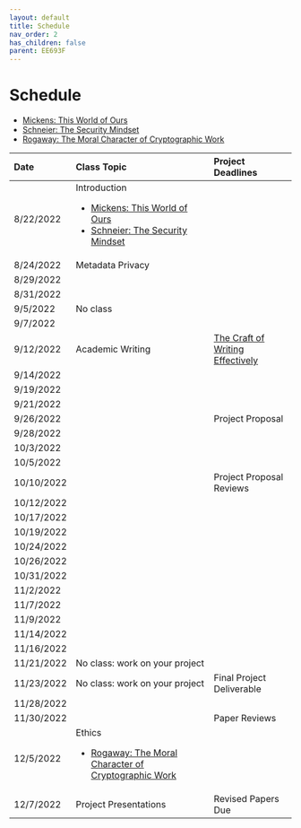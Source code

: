 ```yaml
---
layout: default
title: Schedule
nav_order: 2
has_children: false
parent: EE693F
---
```


# Schedule 

- [Mickens: This World of Ours](papers/mickens.pdf)
- [Schneier: The Security Mindset](https://www.schneier.com/blog/archives/2008/03/the_security_mi_1.html)
- [Rogaway: The Moral Character of Cryptographic Work](papers/rogaway.pdf)

| Date       | Class Topic | Project Deadlines |
|:-----------|:------------------------------------------------------|:------------------|
|  8/22/2022 | Introduction<br><ul><li>[Mickens: This World of Ours](papers/mickens.pdf)</li><li>[Schneier: The Security Mindset](https://www.schneier.com/blog/archives/2008/03/the_security_mi_1.html)</li></ul> | |
|  8/24/2022 | Metadata Privacy | |
|  8/29/2022 |                                                       | |
|  8/31/2022 |                                                       | |
|   9/5/2022 | No class                                              | |
|   9/7/2022 |                                                       | |
|  9/12/2022 | Academic Writing | [The Craft of Writing Effectively](https://youtu.be/vtIzMaLkCaM) |
|  9/14/2022 |                                                       |     |
|  9/19/2022 |                                                       |     |
|  9/21/2022 |                                                       |     |
|  9/26/2022 |                                                       | Project Proposal |
|  9/28/2022 |                                                       |     |
|  10/3/2022 |                                                       |     |
|  10/5/2022 |                                                       |     |
| 10/10/2022 |                                                       | Project Proposal Reviews |
| 10/12/2022 |                                                       |     |
| 10/17/2022 |                                                       |     |
| 10/19/2022 |                                                       |     |
| 10/24/2022 |                                                       |     |
| 10/26/2022 |                                                       |     |
| 10/31/2022 |                                                       |     |
|  11/2/2022 |                                                       |     |
|  11/7/2022 |                                                       |     |
|  11/9/2022 |                                                       |     |
| 11/14/2022 |                                                       |     |
| 11/16/2022 |                                                       |     |
| 11/21/2022 | No class: work on your project                        |     |
| 11/23/2022 | No class: work on your project                        | Final Project Deliverable |
| 11/28/2022 |                                                       |     |
| 11/30/2022 |                                                       | Paper Reviews |
|  12/5/2022 | Ethics<br><ul><li>[Rogaway: The Moral Character of Cryptographic Work](papers/rogaway.pdf)</li></ul> | |
|  12/7/2022 | Project Presentations                                 | Revised Papers Due |